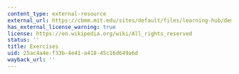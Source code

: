 ```yaml
---
content_type: external-resource
external_url: https://cbmm.mit.edu/sites/default/files/learning-hub/dem%201%20EXERCISES.docx
has_external_license_warning: true
license: https://en.wikipedia.org/wiki/All_rights_reserved
status: ''
title: Exercises
uid: 25ac4a4e-f33b-4e41-a418-45c16d649a6d
wayback_url: ''
---
```

